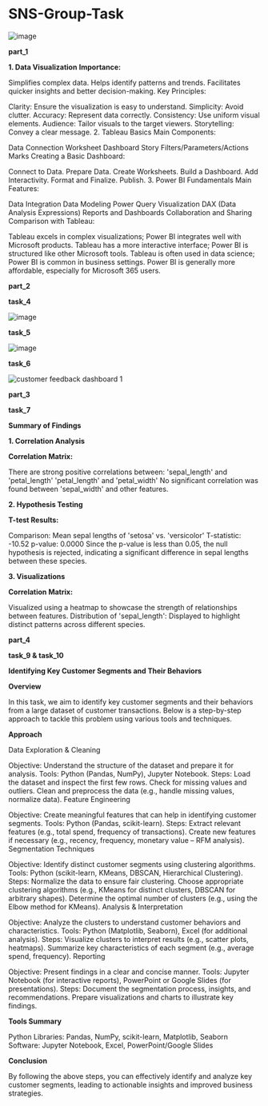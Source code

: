 # SNS-Group-Task

![image](https://github.com/user-attachments/assets/bc4de95d-44e1-47fb-bbf8-c40976913add)


**part_1**

**1. Data Visualization**
**Importance:**

Simplifies complex data.
Helps identify patterns and trends.
Facilitates quicker insights and better decision-making.
Key Principles:

Clarity: Ensure the visualization is easy to understand.
Simplicity: Avoid clutter.
Accuracy: Represent data correctly.
Consistency: Use uniform visual elements.
Audience: Tailor visuals to the target viewers.
Storytelling: Convey a clear message.
2. Tableau Basics
Main Components:

Data Connection
Worksheet
Dashboard
Story
Filters/Parameters/Actions
Marks
Creating a Basic Dashboard:

Connect to Data.
Prepare Data.
Create Worksheets.
Build a Dashboard.
Add Interactivity.
Format and Finalize.
Publish.
3. Power BI Fundamentals
Main Features:

Data Integration
Data Modeling
Power Query
Visualization
DAX (Data Analysis Expressions)
Reports and Dashboards
Collaboration and Sharing
Comparison with Tableau:

Tableau excels in complex visualizations; Power BI integrates well with Microsoft products.
Tableau has a more interactive interface; Power BI is structured like other Microsoft tools.
Tableau is often used in data science; Power BI is common in business settings.
Power BI is generally more affordable, especially for Microsoft 365 users.

**part_2**

**task_4**

![image](https://github.com/user-attachments/assets/08b4e174-0997-489c-b1a1-22c7bd0fc901)

**task_5** 

![image](https://github.com/user-attachments/assets/d325853d-19a8-4142-8a69-ef47e30803ab)


**task_6**

![customer feedback dashboard 1](https://github.com/user-attachments/assets/1324c1ed-68d0-4069-9acc-87157f5896da)


**part_3**

**task_7**

**Summary of Findings**


**1. Correlation Analysis**

**Correlation Matrix:**

There are strong positive correlations between:
'sepal_length' and 'petal_length'
'petal_length' and 'petal_width'
No significant correlation was found between 'sepal_width' and other features.

**2. Hypothesis Testing**

**T-test Results:**

Comparison: Mean sepal lengths of 'setosa' vs. 'versicolor'
T-statistic: -10.52
p-value: 0.0000
Since the p-value is less than 0.05, the null hypothesis is rejected, indicating a significant difference in sepal lengths between these species.

**3. Visualizations**

**Correlation Matrix:**

Visualized using a heatmap to showcase the strength of relationships between features.
Distribution of 'sepal_length':
Displayed to highlight distinct patterns across different species.


**part_4**

**task_9 & task_10**

**Identifying Key Customer Segments and Their Behaviors**

**Overview**

In this task, we aim to identify key customer segments and their behaviors from a large dataset of customer transactions. Below is a step-by-step approach to tackle this problem using various tools and techniques.

**Approach**

Data Exploration & Cleaning

Objective: Understand the structure of the dataset and prepare it for analysis.
Tools: Python (Pandas, NumPy), Jupyter Notebook.
Steps:
Load the dataset and inspect the first few rows.
Check for missing values and outliers.
Clean and preprocess the data (e.g., handle missing values, normalize data).
Feature Engineering

Objective: Create meaningful features that can help in identifying customer segments.
Tools: Python (Pandas, scikit-learn).
Steps:
Extract relevant features (e.g., total spend, frequency of transactions).
Create new features if necessary (e.g., recency, frequency, monetary value – RFM analysis).
Segmentation Techniques

Objective: Identify distinct customer segments using clustering algorithms.
Tools: Python (scikit-learn, KMeans, DBSCAN, Hierarchical Clustering).
Steps:
Normalize the data to ensure fair clustering.
Choose appropriate clustering algorithms (e.g., KMeans for distinct clusters, DBSCAN for arbitrary shapes).
Determine the optimal number of clusters (e.g., using the Elbow method for KMeans).
Analysis & Interpretation

Objective: Analyze the clusters to understand customer behaviors and characteristics.
Tools: Python (Matplotlib, Seaborn), Excel (for additional analysis).
Steps:
Visualize clusters to interpret results (e.g., scatter plots, heatmaps).
Summarize key characteristics of each segment (e.g., average spend, frequency).
Reporting

Objective: Present findings in a clear and concise manner.
Tools: Jupyter Notebook (for interactive reports), PowerPoint or Google Slides (for presentations).
Steps:
Document the segmentation process, insights, and recommendations.
Prepare visualizations and charts to illustrate key findings.

**Tools Summary**

Python Libraries: Pandas, NumPy, scikit-learn, Matplotlib, Seaborn
Software: Jupyter Notebook, Excel, PowerPoint/Google Slides

**Conclusion**

By following the above steps, you can effectively identify and analyze key customer segments, leading to actionable insights and improved business strategies.

